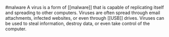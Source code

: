 #malware
A virus is a form of [[malware]] that is capable of replicating itself and spreading to other computers. Viruses are often spread through email attachments, infected websites, or even through [[USB]] drives. Viruses can be used to steal information, destroy data, or even take control of the computer.